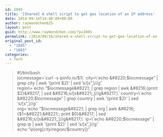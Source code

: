 ```yaml
---
id: 1045
title: '[Shared] A shell script to get geo location of an IP address'
date: 2014-09-16T14:48:09+00:00
author: raymondchen625
layout: post
guid: http://www.raymondchen.com/?p=1045
permalink: /2014/09/16/shared-a-shell-script-to-get-geo-location-of-an-ip-address/
original_post_id:
  - "1045"
  - "1083"
categories:
  - Tech
---
```

> #!/bin/bash  
> locmessage=\`curl -s ipinfo.io/$1\`  
> city=\`echo &#8220;$locmessage&#8221; | grep city | awk &#8216;{print $2}&#8217; | sed &#8216;s/[s&#8221;,]//g&#8217;\`  
> region=\`echo &#8220;$locmessage&#8221; | grep region | awk &#8216;{print $2}&#8217; | sed &#8216;s/[s&#8221;,]//g&#8217;\`  
> country=\`echo &#8220;$locmessage&#8221; | grep country | awk &#8216;{print $2}&#8217; | sed &#8216;s/[s&#8221;,]//g&#8217;\`  
> org=\`echo &#8220;$locmessage&#8221; | grep org | awk &#8216;{$1=&#8221;&#8221;; print $0}&#8217; | sed &#8216;s/[s&#8221;,]//g&#8217;\`  
> ip=\`echo &#8220;$locmessage&#8221; | grep ip | awk &#8216;{print $2}&#8217; | sed &#8216;s/[s&#8221;,]//g&#8217;\`  
> echo &#8220;$ip($org[$city/$region/$country])&#8221;

&nbsp;